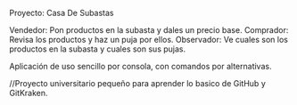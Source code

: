  Proyecto: Casa De Subastas

Vendedor: Pon productos en la subasta y dales un precio base.
Comprador: Revisa los productos y haz un puja por ellos.
Observador: Ve cuales son los productos en la subasta y cuales son sus pujas.


Aplicación de uso sencillo por consola, con comandos por alternativas.





//Proyecto universitario pequeño para aprender lo basico de GitHub y GitKraken.
